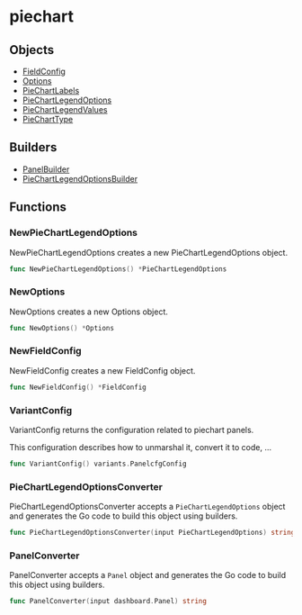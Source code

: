 # piechart

## Objects

 * <span class="badge object-type-ref"></span> [FieldConfig](./object-FieldConfig.md)
 * <span class="badge object-type-struct"></span> [Options](./object-Options.md)
 * <span class="badge object-type-enum"></span> [PieChartLabels](./object-PieChartLabels.md)
 * <span class="badge object-type-struct"></span> [PieChartLegendOptions](./object-PieChartLegendOptions.md)
 * <span class="badge object-type-enum"></span> [PieChartLegendValues](./object-PieChartLegendValues.md)
 * <span class="badge object-type-enum"></span> [PieChartType](./object-PieChartType.md)
## Builders

 * <span class="badge builder"></span> [PanelBuilder](./builder-PanelBuilder.md)
 * <span class="badge builder"></span> [PieChartLegendOptionsBuilder](./builder-PieChartLegendOptionsBuilder.md)
## Functions

### <span class="badge function"></span> NewPieChartLegendOptions

NewPieChartLegendOptions creates a new PieChartLegendOptions object.

```go
func NewPieChartLegendOptions() *PieChartLegendOptions
```

### <span class="badge function"></span> NewOptions

NewOptions creates a new Options object.

```go
func NewOptions() *Options
```

### <span class="badge function"></span> NewFieldConfig

NewFieldConfig creates a new FieldConfig object.

```go
func NewFieldConfig() *FieldConfig
```

### <span class="badge function"></span> VariantConfig

VariantConfig returns the configuration related to piechart panels.

This configuration describes how to unmarshal it, convert it to code, …

```go
func VariantConfig() variants.PanelcfgConfig
```

### <span class="badge function"></span> PieChartLegendOptionsConverter

PieChartLegendOptionsConverter accepts a `PieChartLegendOptions` object and generates the Go code to build this object using builders.

```go
func PieChartLegendOptionsConverter(input PieChartLegendOptions) string
```

### <span class="badge function"></span> PanelConverter

PanelConverter accepts a `Panel` object and generates the Go code to build this object using builders.

```go
func PanelConverter(input dashboard.Panel) string
```

